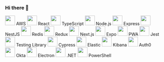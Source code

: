 ### Hi there 👋

<img height="32" width="32" src="https://cdn.jsdelivr.net/npm/simple-icons@v9/icons/amazonaws.svg/FF9900" />
AWS
<img height="32" width="32" src="https://cdn.jsdelivr.net/npm/simple-icons@v9/icons/react.svg/61DAFB" />
React
<img height="32" width="32" src="https://cdn.jsdelivr.net/npm/simple-icons@v9/icons/typescript.svg/3178C6" />
TypeScript
<img height="32" width="32" src="https://cdn.jsdelivr.net/npm/simple-icons@v9/icons/nodedotjs.svg/339933" />
Node.js
<img height="32" width="32" src="https://cdn.jsdelivr.net/npm/simple-icons@v9/icons/express.svg/000000" />
Express
<img height="32" width="32" src="https://cdn.jsdelivr.net/npm/simple-icons@v9/icons/nestjs.svg/E0234E" />
NestJS
<img height="32" width="32" src="https://cdn.jsdelivr.net/npm/simple-icons@v9/icons/redis.svg/DC382D" />
Redis
<img height="32" width="32" src="https://cdn.jsdelivr.net/npm/simple-icons@v9/icons/redux.svg/764ABC" />
Redux
<img height="32" width="32" src="https://cdn.jsdelivr.net/npm/simple-icons@v9/icons/nextdotjs.svg/339933" />
Next.js
<img height="32" width="32" src="https://cdn.jsdelivr.net/npm/simple-icons@v9/icons/expo.svg/000020" />
Expo
<img height="32" width="32" src="https://cdn.jsdelivr.net/npm/simple-icons@v9/icons/pwa.svg/5A0FC8" />
PWA
<img height="32" width="32" src="https://cdn.jsdelivr.net/npm/simple-icons@v9/icons/jest.svg/C21325" />
Jest
<img height="32" width="32" src="https://cdn.jsdelivr.net/npm/simple-icons@v9/icons/testinglibrary.svg/E33332" />
Testing Library
<img height="32" width="32" src="https://cdn.jsdelivr.net/npm/simple-icons@v9/icons/cypress.svg/17202C" />
Cypress
<img height="32" width="32" src="https://cdn.jsdelivr.net/npm/simple-icons@v9/icons/elastic.svg/005571" />
Elastic
<img height="32" width="32" src="https://cdn.jsdelivr.net/npm/simple-icons@v9/icons/kibana.svg/005571" />
Kibana
<img height="32" width="32" src="https://cdn.jsdelivr.net/npm/simple-icons@v9/icons/auth0.svg/EB5424" />
Auth0
<img height="32" width="32" src="https://cdn.jsdelivr.net/npm/simple-icons@v9/icons/okta.svg/007DC1" />
Okta
<img height="32" width="32" src="https://cdn.jsdelivr.net/npm/simple-icons@v9/icons/electron.svg/47848F" />
Electron
<img height="32" width="32" src="https://cdn.jsdelivr.net/npm/simple-icons@v9/icons/dotnet.svg/512BD4" />
.NET
<img height="32" width="32" src="https://cdn.jsdelivr.net/npm/simple-icons@v9/icons/powershell.svg/5391FE" />
PowerShell
<!--
**Alynie/Alynie** is a ✨ _special_ ✨ repository because its `README.md` (this file) appears on your GitHub profile.

Here are some ideas to get you started:

- 🔭 I’m currently working on ...
- 🌱 I’m currently learning ...
- 👯 I’m looking to collaborate on ...
- 🤔 I’m looking for help with ...
- 💬 Ask me about ...
- 📫 How to reach me: ...
- 😄 Pronouns: ...
- ⚡ Fun fact: ...
-->
